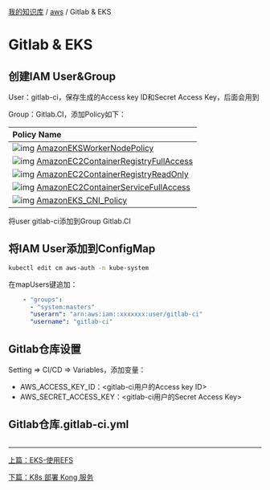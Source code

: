 [我的知识库](../README.md) / [aws](zz_gneratered_mdi.md) / Gitlab & EKS

# Gitlab & EKS

## 创建IAM User&Group

User：gitlab-ci，保存生成的Access key ID和Secret Access Key，后面会用到

Group：Gitlab.CI，添加Policy如下：

| Policy Name                                                  |
| :----------------------------------------------------------- |
| ![img](https://console.aws.amazon.com/iam/assets/images/policy_icon.png) [AmazonEKSWorkerNodePolicy](https://console.aws.amazon.com/iam/home?region=us-east-1#policies/arn:aws:iam::aws:policy/AmazonEKSWorkerNodePolicy) |
| ![img](https://console.aws.amazon.com/iam/assets/images/policy_icon.png) [AmazonEC2ContainerRegistryFullAccess](https://console.aws.amazon.com/iam/home?region=us-east-1#policies/arn:aws:iam::aws:policy/AmazonEC2ContainerRegistryFullAccess) |
| ![img](https://console.aws.amazon.com/iam/assets/images/policy_icon.png) [AmazonEC2ContainerRegistryReadOnly](https://console.aws.amazon.com/iam/home?region=us-east-1#policies/arn:aws:iam::aws:policy/AmazonEC2ContainerRegistryReadOnly) |
| ![img](https://console.aws.amazon.com/iam/assets/images/policy_icon.png) [AmazonEC2ContainerServiceFullAccess](https://console.aws.amazon.com/iam/home?region=us-east-1#policies/arn:aws:iam::aws:policy/AmazonEC2ContainerServiceFullAccess) |
| ![img](https://console.aws.amazon.com/iam/assets/images/policy_icon.png) [AmazonEKS_CNI_Policy](https://console.aws.amazon.com/iam/home?region=us-east-1#policies/arn:aws:iam::aws:policy/AmazonEKS_CNI_Policy) |

将user gitlab-ci添加到Group Gitlab.CI

## 将IAM User添加到ConfigMap

```bash
kubectl edit cm aws-auth -n kube-system
```

在mapUsers键追加：

```yaml
    - "groups":
      - "system:masters"
      "userarn": "arn:aws:iam::xxxxxxx:user/gitlab-ci"
      "username": "gitlab-ci" 
```

## Gitlab仓库设置

Setting => CI/CD => Variables，添加变量：

- AWS_ACCESS_KEY_ID：<gitlab-ci用户的Access key ID>
- AWS_SECRET_ACCESS_KEY：<gitlab-ci用户的Secret Access Key>

## Gitlab仓库.gitlab-ci.yml

```yaml

```

---
[上篇：EKS-使用EFS](eks-use-efs.md)

[下篇：K8s 部署 Kong 服务](k8s-deploy-kong.md)
